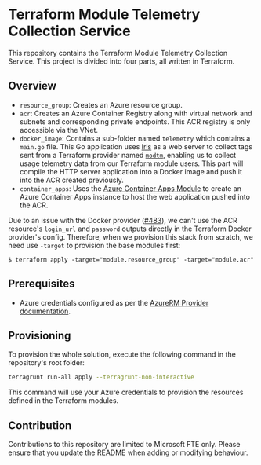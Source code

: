# Terraform Module Telemetry Collection Service

This repository contains the Terraform Module Telemetry Collection Service. This project is divided into four parts, all written in Terraform. 

## Overview

- `resource_group`: Creates an Azure resource group.
- `acr`: Creates an Azure Container Registry along with virtual network and subnets and corresponding private endpoints. This ACR registry is only accessible via the VNet.
- `docker_image`: Contains a sub-folder named `telemetry` which contains a `main.go` file. This Go application uses [Iris](https://github.com/kataras/iris) as a web server to collect tags sent from a Terraform provider named [`modtm`](https://github.com/lonegunmanb/terraform-provider-modtm), enabling us to collect usage telemetry data from our Terraform module users. This part will compile the HTTP server application into a Docker image and push it into the ACR created previously.
- `container_apps`: Uses the [Azure Container Apps Module](https://github.com/Azure/terraform-azure-container-apps) to create an Azure Container Apps instance to host the web application pushed into the ACR.

Due to an issue with the Docker provider ([#483](https://github.com/kreuzwerker/terraform-provider-docker/issues/483)), we can't use the ACR resource's `login_url` and `password` outputs directly in the Terraform Docker provider's config. Therefore, when we provision this stack from scratch, we need use `-target` to provision the base modules first:

```shell
$ terraform apply -target="module.resource_group" -target="module.acr"
```

## Prerequisites

- Azure credentials configured as per the [AzureRM Provider documentation](https://registry.terraform.io/providers/hashicorp/azurerm/latest/docs).

## Provisioning

To provision the whole solution, execute the following command in the repository's root folder:

```bash
terragrunt run-all apply --terragrunt-non-interactive
```
This command will use your Azure credentials to provision the resources defined in the Terraform modules.

## Contribution

Contributions to this repository are limited to Microsoft FTE only. Please ensure that you update the README when adding or modifying behaviour.